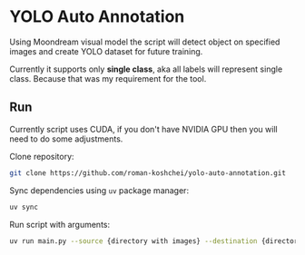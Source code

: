 # YOLO Auto Annotation

Using Moondream visual model the script will detect object on specified images and create YOLO dataset for future training.

Currently it supports only **single class**, aka all labels will represent single class. Because that was my requirement for the tool.

## Run

Currently script uses CUDA, if you don't have NVIDIA GPU then you will need to do some adjustments.

Clone repository:

```bash
git clone https://github.com/roman-koshchei/yolo-auto-annotation.git
```

Sync dependencies using `uv` package manager:

```bash
uv sync
```

Run script with arguments:

```bash
uv run main.py --source {directory with images} --destination {directory where dataset will be saved} --classes {list of classes}
```
